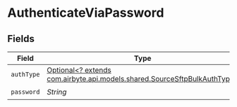 # AuthenticateViaPassword


## Fields

| Field                                                                                                                     | Type                                                                                                                      | Required                                                                                                                  | Description                                                                                                               |
| ------------------------------------------------------------------------------------------------------------------------- | ------------------------------------------------------------------------------------------------------------------------- | ------------------------------------------------------------------------------------------------------------------------- | ------------------------------------------------------------------------------------------------------------------------- |
| `authType`                                                                                                                | [Optional<? extends com.airbyte.api.models.shared.SourceSftpBulkAuthType>](../../models/shared/SourceSftpBulkAuthType.md) | :heavy_minus_sign:                                                                                                        | N/A                                                                                                                       |
| `password`                                                                                                                | *String*                                                                                                                  | :heavy_check_mark:                                                                                                        | Password                                                                                                                  |